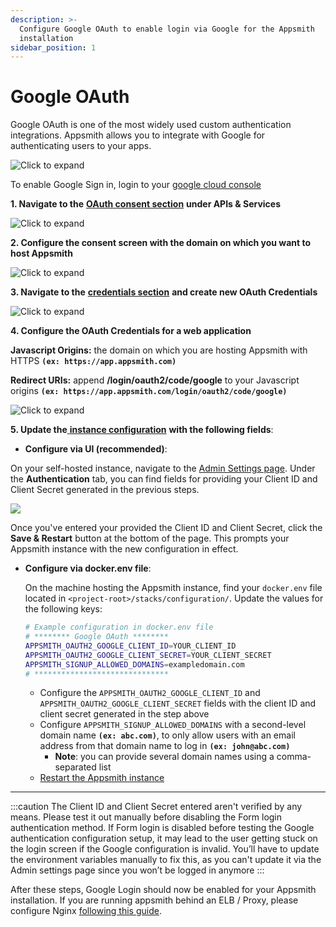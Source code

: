 ```yaml
---
description: >-
  Configure Google OAuth to enable login via Google for the Appsmith
  installation
sidebar_position: 1
---
```


# Google OAuth

Google OAuth is one of the most widely used custom authentication integrations. Appsmith allows you to integrate with Google for authenticating users to your apps.

![Click to expand](</img/Google_Login.png>)

To enable Google Sign in, login to your [google cloud console](https://console.cloud.google.com/)

**1. Navigate to the** [**OAuth consent section**](https://console.cloud.google.com/apis/credentials/consent) **under APIs & Services**

![Click to expand](</img/Google_OAuth_Consent_1.png>)

**2. Configure the consent screen with the domain on which you want to host Appsmith**

![Click to expand](</img/Google_OAuth_Consent.png>)

**3. Navigate to the** [**credentials section**](https://console.cloud.google.com/apis/credentials) **and create new OAuth Credentials**

![Click to expand](</img/Google_OAuth_Creds.png>)

**4. Configure the OAuth Credentials for a web application**

**Javascript Origins:** the domain on which you are hosting Appsmith with HTTPS **`(ex: https://app.appsmith.com)`**

**Redirect URIs:** append **/login/oauth2/code/google** to your Javascript origins **`(ex: https://app.appsmith.com/login/oauth2/code/google)`**

![Click to expand](</img/Google_Oauth_Creds_2.png>)

**5. Update the**[ **instance configuration**](../) **with the following fields**:

  * **Configure via UI (recommended)**:

  On your self-hosted instance, navigate to the [Admin Settings page](/getting-started/setup/instance-configuration/). Under the **Authentication** tab, you can find fields for providing your Client ID and Client Secret generated in the previous steps.

  ![](/img/as_google_auth_config.png)

  Once you've entered your provided the Client ID and Client Secret, click the **Save & Restart** button at the bottom of the page. This prompts your Appsmith instance with the new configuration in effect.

  * **Configure via docker.env file**:
    
    On the machine hosting the Appsmith instance, find your `docker.env` file located in `<project-root>/stacks/configuration/`. Update the values for the following keys:

    ```bash
    # Example configuration in docker.env file
    # ******** Google OAuth ********
    APPSMITH_OAUTH2_GOOGLE_CLIENT_ID=YOUR_CLIENT_ID
    APPSMITH_OAUTH2_GOOGLE_CLIENT_SECRET=YOUR_CLIENT_SECRET
    APPSMITH_SIGNUP_ALLOWED_DOMAINS=exampledomain.com
    # ******************************
    ```

    * Configure the `APPSMITH_OAUTH2_GOOGLE_CLIENT_ID` and `APPSMITH_OAUTH2_GOOGLE_CLIENT_SECRET` fields with the client ID and client secret generated in the step above
    * Configure `APPSMITH_SIGNUP_ALLOWED_DOMAINS` with a second-level domain name **`(ex: abc.com)`**, to only allow users with an email address from that domain name to log in **`(ex: john@abc.com)`**
      * **Note**: you can provide several domain names using a comma-separated list
    * [Restart the Appsmith instance](../)

---

:::caution
The Client ID and Client Secret entered aren't verified by any means. Please test it out manually before disabling the Form login authentication method. If Form login is disabled before testing the Google authentication configuration setup, it may lead to the user getting stuck on the login screen if the Google configuration is invalid. You’ll have to update the environment variables manually to fix this, as you can't update it via the Admin settings page since you won’t be logged in anymore
:::

After these steps, Google Login should now be enabled for your Appsmith installation. If you are running appsmith behind an ELB / Proxy, please configure Nginx [following this guide](/help-and-support/troubleshooting-guide/deployment-errors#oauth-sign-up-not-working).
